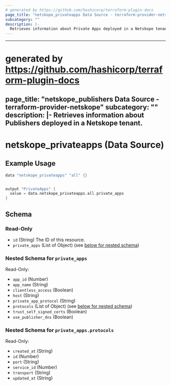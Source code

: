 ```yaml
---
# generated by https://github.com/hashicorp/terraform-plugin-docs
page_title: "netskope_privateapps Data Source - terraform-provider-netskope"
subcategory: ""
description: |-
  Retrieves information about Private Apps deployed in a Netskope tenant. 
---
```


---
# generated by https://github.com/hashicorp/terraform-plugin-docs
page_title: "netskope_publishers Data Source - terraform-provider-netskope"
subcategory: ""
description: |-
  Retrieves information about Publishers deployed in a Netskope tenant. 
---

# netskope_privateapps (Data Source)

## Example Usage

```go
data "netskope_privateapps" "all" {}


output "PrivateApps" {
  value = data.netskope_privateapps.all.private_apps
}
```


<!-- schema generated by tfplugindocs -->
## Schema

### Read-Only

- `id` (String) The ID of this resource.
- `private_apps` (List of Object) (see [below for nested schema](#nestedatt--private_apps))

<a id="nestedatt--private_apps"></a>
### Nested Schema for `private_apps`

Read-Only:

- `app_id` (Number)
- `app_name` (String)
- `clientless_access` (Boolean)
- `host` (String)
- `private_app_protocol` (String)
- `protocols` (List of Object) (see [below for nested schema](#nestedobjatt--private_apps--protocols))
- `trust_self_signed_certs` (Boolean)
- `use_publisher_dns` (Boolean)

<a id="nestedobjatt--private_apps--protocols"></a>
### Nested Schema for `private_apps.protocols`

Read-Only:

- `created_at` (String)
- `id` (Number)
- `port` (String)
- `service_id` (Number)
- `transport` (String)
- `updated_at` (String)


